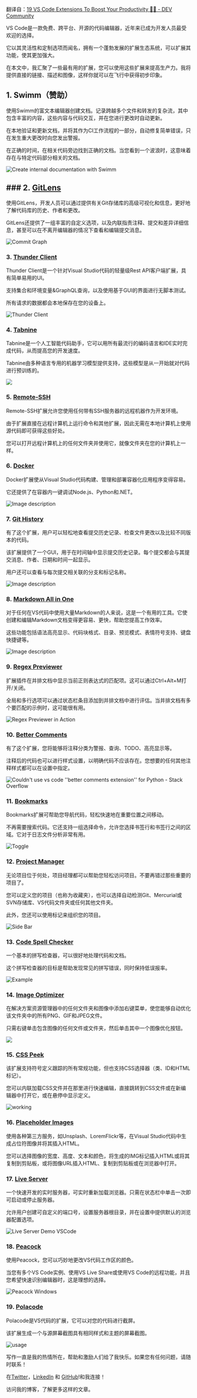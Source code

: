 翻译自：[19 VS Code Extensions To Boost Your Productivity 🚀🔥 - DEV Community](https://dev.to/madza/19-vs-code-extensions-to-boost-your-productivity-4npo)

VS Code是一款免费、跨平台、开源的代码编辑器，近年来已成为开发人员最受欢迎的选择。

它以其灵活性和定制选项而闻名，拥有一个蓬勃发展的扩展生态系统，可以扩展其功能，使其更加强大。

在本文中，我汇聚了一些最有用的扩展，您可以使用这些扩展来提高生产力。我将提供直接的链接、描述和图像，这样你就可以在飞行中获得初步印象。

## 1. Swimm（赞助）

使用Swimm的富文本编辑器创建文档。记录跨越多个文件和转发的复杂流，其中包含丰富的内容，这些内容与代码交互，并在您进行更改时自动更新。

在本地验证和更新文档，并将其作为CI工作流程的一部分，自动修复简单错误，只在发生重大更改时向您发出警报。

在正确的时间，在相关代码旁边找到正确的文档。当您看到一个波浪时，这意味着存在与特定代码部分相关的文档。

![Create internal documentation with Swimm](https://res.cloudinary.com/practicaldev/image/fetch/s--nCCk9S80--/c_limit%2Cf_auto%2Cfl_progressive%2Cq_auto%2Cw_800/https://storage.googleapis.com/swimmio-ide/assets/doc%2520creation.png)

## ### 2. [GitLens](https://marketplace.visualstudio.com/items?itemName=eamodio.gitlens)

使用GitLens，开发人员可以通过提供有关Git存储库的高级可视化和信息，更好地了解代码库的历史、作者和更改。

GitLens还提供了一组丰富的自定义选项，以及内联指责注释、提交和差异详细信息，甚至可以在不离开编辑器的情况下查看和编辑提交消息。

![Commit Graph](https://res.cloudinary.com/practicaldev/image/fetch/s--38CdGFc1--/c_limit%2Cf_auto%2Cfl_progressive%2Cq_auto%2Cw_800/https://raw.githubusercontent.com/gitkraken/vscode-gitlens/main/images/docs/commit-graph-illustrated.png)

### 3. [Thunder Client](https://marketplace.visualstudio.com/items?itemName=rangav.vscode-thunder-client)

Thunder Client是一个针对Visual Studio代码的轻量级Rest API客户端扩展，具有简单易用的UI。

支持集合和环境变量&GraphQL查询，以及使用基于GUI的界面进行无脚本测试。

所有请求的数据都会本地保存在您的设备上。

![Thunder Client](https://res.cloudinary.com/practicaldev/image/fetch/s--SQ8W1TDH--/c_limit%2Cf_auto%2Cfl_progressive%2Cq_auto%2Cw_800/https://github.com/rangav/thunder-client-support/blob/master/images/thunder-client-v2.png%3Fraw%3Dtrue)

### 4. [Tabnine](https://marketplace.visualstudio.com/items?itemName=TabNine.tabnine-vscode)

Tabnine是一个人工智能代码助手，它可以用所有最流行的编码语言和IDE实时完成代码，从而提高您的开发速度。

Tabnine由多种语言专用的机器学习模型提供支持，这些模型是从一开始就对代码进行预训练的。

![](https://res.cloudinary.com/practicaldev/image/fetch/s--3YP6Svcd--/c_limit%2Cf_auto%2Cfl_progressive%2Cq_66%2Cw_800/https://cdn.hashnode.com/res/hashnode/image/upload/v1683725176305/71c6f916-5dd6-475a-ac87-066bc301d3e3.gif)

### 5. [Remote-SSH](https://marketplace.visualstudio.com/items?itemName=ms-vscode-remote.remote-ssh)

Remote-SSH扩展允许您使用任何带有SSH服务器的远程机器作为开发环境。

由于扩展直接在远程计算机上运行命令和其他扩展，因此无需在本地计算机上使用源代码即可获得这些好处。

您可以打开远程计算机上的任何文件夹并使用它，就像文件夹在您的计算机上一样。

### 6. [Docker](https://marketplace.visualstudio.com/items?itemName=ms-azuretools.vscode-docker)

Docker扩展使从Visual Studio代码构建、管理和部署容器化应用程序变得容易。

它还提供了在容器内一键调试Node.js、Python和.NET。

![Image description](https://res.cloudinary.com/practicaldev/image/fetch/s--LXeQM4jJ--/c_limit%2Cf_auto%2Cfl_progressive%2Cq_auto%2Cw_800/https://dev-to-uploads.s3.amazonaws.com/uploads/articles/kifgjwnunn9ynmr2odcf.png)

### 7. [Git History](https://marketplace.visualstudio.com/items?itemName=donjayamanne.githistory)

有了这个扩展，用户可以轻松地查看提交历史记录、检查文件更改以及比较不同版本的代码。

该扩展提供了一个GUI，用于在时间轴中显示提交历史记录。每个提交都会与其提交消息、作者、日期和时间一起显示。

用户还可以查看与每次提交相关联的分支和标记名称。

![Image description](https://res.cloudinary.com/practicaldev/image/fetch/s--IodnRRvA--/c_limit%2Cf_auto%2Cfl_progressive%2Cq_auto%2Cw_800/https://dev-to-uploads.s3.amazonaws.com/uploads/articles/y7us7mebno5di3f7lp1l.png)

### 8. [Markdown All in One](https://marketplace.visualstudio.com/items?itemName=yzhang.markdown-all-in-one)

对于任何在VS代码中使用大量Markdown的人来说，这是一个有用的工具。它使创建和编辑Markdown文档变得更容易、更快，帮助您提高工作效率。

这些功能包括语法高亮显示、代码块格式、目录、预览模式、表情符号支持、键盘快捷键等。

![Image description](https://res.cloudinary.com/practicaldev/image/fetch/s--ZLh3KwS---/c_limit%2Cf_auto%2Cfl_progressive%2Cq_auto%2Cw_800/https://dev-to-uploads.s3.amazonaws.com/uploads/articles/8f1ygmrmzd1ifz2q2pfq.png)

### 9. [Regex Previewer](https://marketplace.visualstudio.com/items?itemName=chrmarti.regex)

扩展插件在并排文档中显示当前正则表达式的匹配项。这可以通过Ctrl+Alt+M打开/关闭。

全局和多行选项可以通过状态栏条目添加到并排文档中进行评估。当并排文档有多个要匹配的示例时，这可能很有用。

![Regex Previewer in Action](https://res.cloudinary.com/practicaldev/image/fetch/s--dt0_BfW6--/c_limit%2Cf_auto%2Cfl_progressive%2Cq_66%2Cw_800/https://github.com/chrmarti/vscode-regex/raw/main/images/in_action.gif)

### 10. [Better Comments](https://marketplace.visualstudio.com/items?itemName=aaron-bond.better-comments)

有了这个扩展，您将能够将注释分类为警报、查询、TODO、高亮显示等。

注释后的代码也可以进行样式设置，以明确代码不应该存在。您想要的任何其他注释样式都可以在设置中指定。

![Couldn't use vs code ''better comments extension'' for Python - Stack  Overflow](https://res.cloudinary.com/practicaldev/image/fetch/s--San4crM7--/c_limit%2Cf_auto%2Cfl_progressive%2Cq_auto%2Cw_800/https://i.stack.imgur.com/MFQJN.png)

### 11. [Bookmarks](https://marketplace.visualstudio.com/items?itemName=alefragnani.Bookmarks)

Bookmarks扩展可帮助您导航代码，轻松快速地在重要位置之间移动。

不再需要搜索代码。它还支持一组选择命令，允许您选择书签行和书签行之间的区域。它对于日志文件分析非常有用。

![Toggle](https://res.cloudinary.com/practicaldev/image/fetch/s--NRS8Q3sc--/c_limit%2Cf_auto%2Cfl_progressive%2Cq_auto%2Cw_800/https://github.com/alefragnani/vscode-bookmarks/raw/HEAD/images/printscreen-toggle.png)

### 12. [Project Manager](https://marketplace.visualstudio.com/items?itemName=alefragnani.project-manager)

无论项目位于何处，项目经理都可以帮助您轻松访问项目。不要再错过那些重要的项目了。

您可以定义您的项目（也称为收藏夹），也可以选择自动检测Git、Mercurial或SVN存储库、VS代码文件夹或任何其他文件夹。

此外，您还可以使用标记来组织您的项目。

![Side Bar](https://res.cloudinary.com/practicaldev/image/fetch/s--rc_xIgRD--/c_limit%2Cf_auto%2Cfl_progressive%2Cq_66%2Cw_800/https://github.com/alefragnani/vscode-project-manager/raw/HEAD/images/vscode-project-manager-side-bar-tags.gif)

### 13. [Code Spell Checker](https://marketplace.visualstudio.com/items?itemName=streetsidesoftware.code-spell-checker)

一个基本的拼写检查器，可以很好地处理代码和文档。

这个拼写检查器的目标是帮助发现常见的拼写错误，同时保持低误报率。

![Example](https://res.cloudinary.com/practicaldev/image/fetch/s--zDtAwx5v--/c_limit%2Cf_auto%2Cfl_progressive%2Cq_66%2Cw_800/https://raw.githubusercontent.com/streetsidesoftware/vscode-spell-checker/main/images/example.gif)

### 14. [Image Optimizer](https://marketplace.visualstudio.com/items?itemName=MadsKristensen.ImageOptimizer)

在解决方案资源管理器中的任何文件夹和图像中添加右键菜单，使您能够自动优化该文件夹中的所有PNG、GIF和JPEG文件。

只需右键单击包含图像的任何文件或文件夹，然后单击其中一个图像优化按钮。

![](C:\Users\shiweifu\AppData\Roaming\marktext\images\2023-05-24-14-54-46-image.png)

### 15. [CSS Peek](https://marketplace.visualstudio.com/items?itemName=pranaygp.vscode-css-peek)

该扩展支持符号定义跟踪的所有常规功能，但也支持CSS选择器（类、ID和HTML标记）。

您可以内联加载CSS文件并在那里进行快速编辑，直接跳转到CSS文件或在新编辑器中打开它，或在悬停中显示定义。

![working](https://res.cloudinary.com/practicaldev/image/fetch/s--0OwG0Uhw--/c_limit%2Cf_auto%2Cfl_progressive%2Cq_66%2Cw_800/https://github.com/pranaygp/vscode-css-peek/raw/master/readme/working.gif)

### 16. [Placeholder Images](https://marketplace.visualstudio.com/items?itemName=JakeWilson.vscode-placeholder-images)

使用各种第三方服务，如Unsplash、LoremFlickr等，在Visual Studio代码中生成占位符图像并将其插入HTML。

您可以选择图像的宽度、高度、文本和颜色，将生成的IMG标记插入HTML或将其复制到剪贴板，或将图像URL插入HTML、复制到剪贴板或在浏览器中打开。

### 17. [Live Server](https://marketplace.visualstudio.com/items?itemName=ritwickdey.LiveServer)

一个快速开发的实时服务器，可实时重新加载浏览器。只需在状态栏中单击一次即可启动或停止服务器。

允许用户创建可自定义的端口号，设置服务器根目录，并在设置中提供默认的浏览器配置选项。

![Live Server Demo VSCode](https://res.cloudinary.com/practicaldev/image/fetch/s--QJrpuDo8--/c_limit%2Cf_auto%2Cfl_progressive%2Cq_66%2Cw_800/https://github.com/ritwickdey/vscode-live-server/raw/HEAD/images/Screenshot/vscode-live-server-animated-demo.gif)



### 18. [Peacock](https://marketplace.visualstudio.com/items?itemName=johnpapa.vscode-peacock)



使用Peacock，您可以巧妙地更改VS代码工作区的颜色。

当您有多个VS Code实例、使用VS Live Share或使用VS Code的远程功能，并且您希望快速识别编辑器时，这是理想的选择。



![Peacock Windows](https://res.cloudinary.com/practicaldev/image/fetch/s--ugi0scMO--/c_limit%2Cf_auto%2Cfl_progressive%2Cq_auto%2Cw_800/https://raw.githubusercontent.com/johnpapa/vscode-peacock/main/resources/hero.png)



### 19. [Polacode](https://marketplace.visualstudio.com/items?itemName=pnp.polacode)



Polacode是VS代码的扩展，它可以对您的代码进行截屏。

该扩展生成一个与源屏幕截图具有相同样式和主题的屏幕截图。



![usage](https://res.cloudinary.com/practicaldev/image/fetch/s--fo72vUBo--/c_limit%2Cf_auto%2Cfl_progressive%2Cq_66%2Cw_800/https://github.com/octref/polacode/raw/master/demo/usage.gif)



写作一直是我的热情所在，帮助和激励人们给了我快乐。如果您有任何问题，请随时联系！

在[Twitter](https://twitter.com/madzadev)，[LinkedIn](https://www.linkedin.com/in/madzadev/) 和 [GitHub](https://github.com/madzadev)!和我连接！

访问我的博客，了解更多这样的文章。
